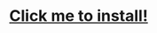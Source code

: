 # [Click me to install!]( https://raw.githubusercontent.com/JacobHu0723/Yuanbao-New-Conversation-Shotcuts/refs/heads/master/Tencent-Yuanbao-New-Conversation-Shorcuts.user.js)

